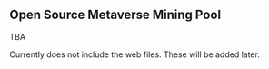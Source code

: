 ## Open Source Metaverse Mining Pool

TBA

Currently does not include the web files. These will be added later.
